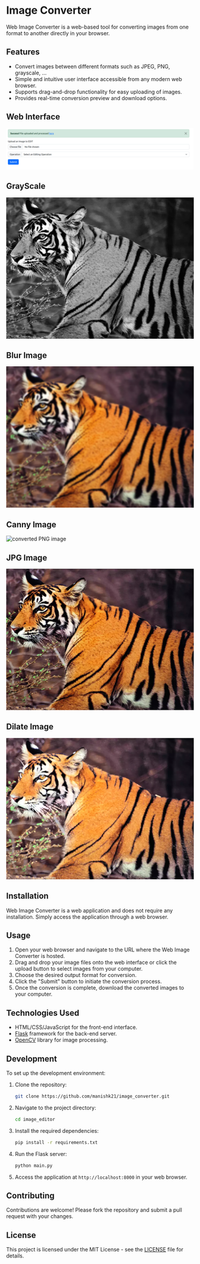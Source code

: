 # Image Converter

Web Image Converter is a web-based tool for converting images from one format to another directly in your browser.

## Features

- Convert images between different formats such as JPEG, PNG, grayscale, ...
- Simple and intuitive user interface accessible from any modern web browser.
- Supports drag-and-drop functionality for easy uploading of images.
- Provides real-time conversion preview and download options.

## Web Interface

![converted PNG image](samples/demo.png)

## GrayScale
![converted Grayscale image](samples/cgrey_tiger.png)

## Blur Image
![converted PNG image](samples/cblur_tiger.png)

## Canny Image
![converted PNG image](samples/ccann_tiger.png)

## JPG Image
![converted PNG image](samples/cjpg_tiger.jpg)

## Dilate Image
![converted PNG image](samples/cdilate_tiger.png)

## Installation

Web Image Converter is a web application and does not require any installation. Simply access the application through a web browser.

## Usage

1. Open your web browser and navigate to the URL where the Web Image Converter is hosted.
2. Drag and drop your image files onto the web interface or click the upload button to select images from your computer.
3. Choose the desired output format for conversion.
4. Click the "Submit" button to initiate the conversion process.
5. Once the conversion is complete, download the converted images to your computer.

## Technologies Used

- HTML/CSS/JavaScript for the front-end interface.
- [Flask](https://flask.palletsprojects.com/) framework for the back-end server.
- [OpenCV](https://opencv.org/) library for image processing.

## Development

To set up the development environment:

1. Clone the repository:

    ```bash
    git clone https://github.com/manishk21/image_converter.git
    ```

2. Navigate to the project directory:

    ```bash
    cd image_editor
    ```

3. Install the required dependencies:

    ```bash
    pip install -r requirements.txt
    ```

4. Run the Flask server:

    ```bash
    python main.py
    ```

5. Access the application at `http://localhost:8000` in your web browser.

## Contributing

Contributions are welcome! Please fork the repository and submit a pull request with your changes.

## License

This project is licensed under the MIT License - see the [LICENSE](LICENSE) file for details.

